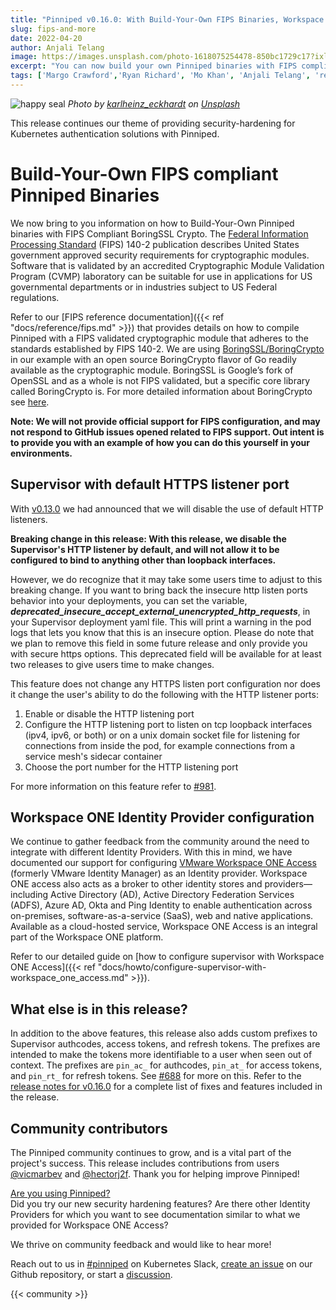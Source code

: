 ```yaml
---
title: "Pinniped v0.16.0: With Build-Your-Own FIPS Binaries, Workspace ONE IDP configuration, and Supervisor HTTP listener changes"
slug: fips-and-more
date: 2022-04-20
author: Anjali Telang
image: https://images.unsplash.com/photo-1618075254478-850bc1729c17?ixlib=rb-1.2.1&ixid=MnwxMjA3fDB8MHxwaG90by1wYWdlfHx8fGVufDB8fHx8&auto=format&fit=crop&w=2274&q=80
excerpt: "You can now build your own Pinniped binaries with FIPS compliant BoringCrypto, HTTPS will be the default for our public facing Supervisor listener ports, and we provide you with documentation to configure Workspace ONE Access as an OIDC Identity Provider"
tags: ['Margo Crawford','Ryan Richard', 'Mo Khan', 'Anjali Telang', 'release']
---
```


![happy seal](https://images.unsplash.com/photo-1618075254478-850bc1729c17?ixlib=rb-1.2.1&ixid=MnwxMjA3fDB8MHxwaG90by1wYWdlfHx8fGVufDB8fHx8&auto=format&fit=crop&w=2274&q=80)
*Photo by [karlheinz_eckhardt](https://unsplash.com/@karlheinz_eckhardt) on [Unsplash](https://unsplash.com/s/photos/seal)*

This release continues our theme of providing security-hardening for Kubernetes authentication solutions with Pinniped.  

# Build-Your-Own FIPS compliant Pinniped Binaries

We now bring to you information on how to Build-Your-Own Pinniped binaries with FIPS Compliant BoringSSL Crypto. The [Federal Information Processing Standard](https://csrc.nist.gov/publications/detail/fips/140/2/final) (FIPS) 140-2 publication describes United States government approved security requirements for cryptographic modules. Software that is validated by an accredited Cryptographic Module Validation Program (CVMP) laboratory can be suitable for use in applications for US governmental departments or in industries subject to US Federal regulations.

Refer to our [FIPS reference documentation]({{< ref "docs/reference/fips.md" >}}) that provides details on how to compile Pinniped  with a FIPS validated cryptographic module that adheres to the standards established by FIPS 140-2. We are using [BoringSSL/BoringCrypto](https://github.com/golang/go/blob/dev.boringcrypto/misc/boring/README.md) in our example with an open source BoringCrypto flavor of Go readily available as the cryptographic module. BoringSSL is Google’s fork of OpenSSL and as a whole is not FIPS validated, but a specific core library called BoringCrypto is. For more detailed information about BoringCrypto see [here](https://boringssl.googlesource.com/boringssl/+/master/crypto/fipsmodule/FIPS.md).

**Note: We will not provide official support for FIPS configuration, and may not respond to GitHub issues opened related to FIPS support. Out intent is to provide you with an example of how you can do this yourself in your environments.**  

## Supervisor with default HTTPS listener port

With [v0.13.0](https://github.com/vmware-tanzu/pinniped/releases/tag/v0.13.0) we had announced that we will disable the use of default HTTP listeners.

**Breaking change in this release: With this release, we disable the Supervisor's HTTP listener by default, and will not allow it to be configured to bind to anything other than loopback interfaces.**

However, we do recognize that it may take some users time to adjust to this breaking change. If you want to bring back the insecure http listen ports behavior into your deployments, you can set the  variable, ***deprecated_insecure_accept_external_unencrypted_http_requests***, in your Supervisor deployment yaml file. This will print a warning in the pod logs that lets you know that this is an insecure option. Please do note that we plan to remove this field in some future release and only provide you with secure https options. This deprecated field will be available for at least two releases to give users time to make changes.  

This feature does not change any HTTPS listen port configuration nor does it change the user's ability to do the following with the HTTP listener ports:

1. Enable or disable the HTTP listening port
2. Configure the HTTP listening port to listen on tcp loopback interfaces (ipv4, ipv6, or both) or on a unix domain socket file for listening for connections from inside the pod, for example connections from a service mesh's sidecar container
3. Choose the port number for the HTTP listening port

For more information on this feature refer to [#981](https://github.com/vmware-tanzu/pinniped/issues/981).

## Workspace ONE Identity Provider configuration

We continue to gather feedback from the community around the need to integrate with different Identity Providers. With this in mind, we have documented our support for configuring [VMware Workspace ONE Access](https://www.vmware.com/products/workspace-one/access.html) (formerly VMware Identity Manager) as an Identity provider. Workspace ONE access also acts as a broker to other identity stores and providers—including Active Directory (AD), Active Directory Federation Services (ADFS), Azure AD, Okta and Ping Identity to enable authentication across on-premises, software-as-a-service (SaaS), web and native applications. Available as a cloud-hosted service, Workspace ONE Access is an integral part of the Workspace ONE platform.

Refer to our detailed guide  on [how to configure supervisor with Workspace ONE Access]({{< ref "docs/howto/configure-supervisor-with-workspace_one_access.md" >}}).  

## What else is in this release?

In addition to the above features, this release also adds custom prefixes to Supervisor authcodes, access tokens, and refresh tokens. The prefixes are intended to make the tokens more identifiable to a user when seen out of context. The prefixes are `pin_ac_` for authcodes, `pin_at_` for access tokens, and `pin_rt_` for refresh tokens. See [#688](https://github.com/vmware-tanzu/pinniped/issues/688) for more on this.
Refer to the [release notes for v0.16.0](https://github.com/vmware-tanzu/pinniped/releases/tag/v0.16.0) for a complete list of fixes and features included in the release.

## Community contributors

The Pinniped community continues to grow, and is a vital part of the project's success. This release includes contributions from users [@vicmarbev](https://github.com/vicmarbev) and [@hectorj2f](https://github.com/hectorj2f). Thank you for helping improve Pinniped!

[Are you using Pinniped?](https://github.com/vmware-tanzu/pinniped/discussions/152)  
Did you try our new security hardening features?
Are there other Identity Providers for which you want to see documentation similar to what we provided for Workspace ONE Access?  

We thrive on community feedback and would like to hear more!  

Reach out to us in [#pinniped](https://kubernetes.slack.com/archives/C01BW364RJA) on Kubernetes Slack,
[create an issue](https://github.com/vmware-tanzu/pinniped/issues/new/choose) on our Github repository,
or start a [discussion](https://github.com/vmware-tanzu/pinniped/discussions).

{{< community >}}
